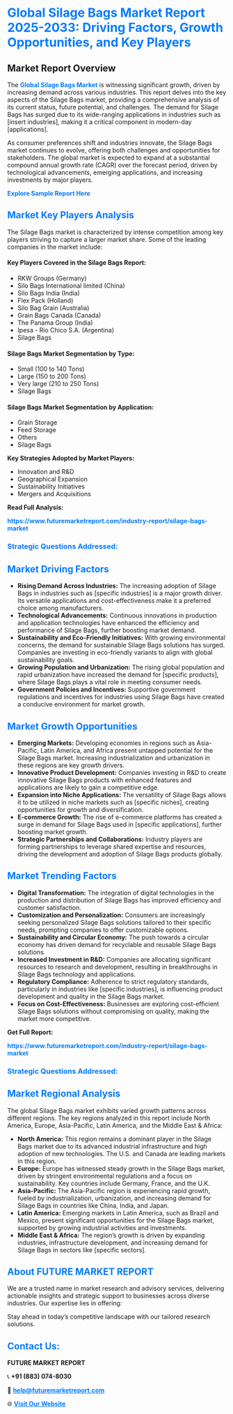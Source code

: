 <h1 style="color: #007BFF;">Global Silage Bags Market Report 2025-2033: Driving Factors, Growth Opportunities, and Key Players</h1>

<section id="overview">
<h2>Market Report Overview</h2>
<p>The <a href="https://www.futuremarketreport.com/industry-report/silage-bags-market" style="color: #007BFF; text-decoration: none;"><strong>Global Silage Bags Market</strong></a> is witnessing significant growth, driven by increasing demand across various industries. This report delves into the key aspects of the Silage Bags market, providing a comprehensive analysis of its current status, future potential, and challenges. The demand for Silage Bags has surged due to its wide-ranging applications in industries such as [insert industries], making it a critical component in modern-day [applications].</p>
<p>As consumer preferences shift and industries innovate, the Silage Bags market continues to evolve, offering both challenges and opportunities for stakeholders. The global market is expected to expand at a substantial compound annual growth rate (CAGR) over the forecast period, driven by technological advancements, emerging applications, and increasing investments by major players.</p>
</section>

<section id="overview">
<p><a href="https://www.futuremarketreport.com/request-sample/reportId=107820" style="color: #007BFF; text-decoration: none;"><strong>Explore Sample Report Here</strong></a></p>
</section>

<section id="key-players">
<h2 style="color: #007BFF;">Market Key Players Analysis</h2>
<p>The Silage Bags market is characterized by intense competition among key players striving to capture a larger market share. Some of the leading companies in the market include:</p>
<h4>Key Players Covered in the Silage Bags Report:</h4>
<ul><li>RKW Groups (Germany)</li><li>Silo Bags International limited (China)</li><li>Silo Bags India (India)</li><li>Flex Pack (Holland)</li><li>Silo Bag Grain (Australia)</li><li>Grain Bags Canada (Canada)</li><li>The Panama Group (India)</li><li>Ipesa - Rio Chico S.A. (Argentina)</li><li>Silage Bags</li></ul>
<h4>Silage Bags Market Segmentation by Type:</h4>
<ul><li>Small (100 to 140 Tons)</li><li>Large (150 to 200 Tons)</li><li>Very large (210 to 250 Tons)</li><li>Silage Bags</li></ul>

<h4>Silage Bags Market Segmentation by Application:</h4>
<ul><li>Grain Storage</li><li>Feed Storage</li><li>Others</li><li>Silage Bags</li></ul>
<p><strong>Key Strategies Adopted by Market Players:</strong></p>
<ul>
<li>Innovation and R&D</li>
<li>Geographical Expansion</li>
<li>Sustainability Initiatives</li>
<li>Mergers and Acquisitions</li>
</ul>
</section>

<section>
<p><strong>Read Full Analysis: </strong></p><a href="https://www.futuremarketreport.com/industry-report/silage-bags-market" style="color: #007BFF; text-decoration: none;"><strong>https://www.futuremarketreport.com/industry-report/silage-bags-market</strong></a>
<h3 style="color: #007BFF;">Strategic Questions Addressed:</h3>
</section>

<section id="driving-factors">
<h2 style="color: #007BFF;">Market Driving Factors</h2>
<ul>
<li><strong>Rising Demand Across Industries:</strong> The increasing adoption of Silage Bags in industries such as [specific industries] is a major growth driver. Its versatile applications and cost-effectiveness make it a preferred choice among manufacturers.</li>
<li><strong>Technological Advancements:</strong> Continuous innovations in production and application technologies have enhanced the efficiency and performance of Silage Bags, further boosting market demand.</li>
<li><strong>Sustainability and Eco-Friendly Initiatives:</strong> With growing environmental concerns, the demand for sustainable Silage Bags solutions has surged. Companies are investing in eco-friendly variants to align with global sustainability goals.</li>
<li><strong>Growing Population and Urbanization:</strong> The rising global population and rapid urbanization have increased the demand for [specific products], where Silage Bags plays a vital role in meeting consumer needs.</li>
<li><strong>Government Policies and Incentives:</strong> Supportive government regulations and incentives for industries using Silage Bags have created a conducive environment for market growth.</li>
</ul>
</section>

<section id="growth-opportunities">
<h2 style="color: #007BFF;">Market Growth Opportunities</h2>
<ul>
<li><strong>Emerging Markets:</strong> Developing economies in regions such as Asia-Pacific, Latin America, and Africa present untapped potential for the Silage Bags market. Increasing industrialization and urbanization in these regions are key growth drivers.</li>
<li><strong>Innovative Product Development:</strong> Companies investing in R&D to create innovative Silage Bags products with enhanced features and applications are likely to gain a competitive edge.</li>
<li><strong>Expansion into Niche Applications:</strong> The versatility of Silage Bags allows it to be utilized in niche markets such as [specific niches], creating opportunities for growth and diversification.</li>
<li><strong>E-commerce Growth:</strong> The rise of e-commerce platforms has created a surge in demand for Silage Bags used in [specific applications], further boosting market growth.</li>
<li><strong>Strategic Partnerships and Collaborations:</strong> Industry players are forming partnerships to leverage shared expertise and resources, driving the development and adoption of Silage Bags products globally.</li>
</ul>
</section>

<section id="trending-factors">
<h2 style="color: #007BFF;">Market Trending Factors</h2>
<ul>
<li><strong>Digital Transformation:</strong> The integration of digital technologies in the production and distribution of Silage Bags has improved efficiency and customer satisfaction.</li>
<li><strong>Customization and Personalization:</strong> Consumers are increasingly seeking personalized Silage Bags solutions tailored to their specific needs, prompting companies to offer customizable options.</li>
<li><strong>Sustainability and Circular Economy:</strong> The push towards a circular economy has driven demand for recyclable and reusable Silage Bags solutions.</li>
<li><strong>Increased Investment in R&D:</strong> Companies are allocating significant resources to research and development, resulting in breakthroughs in Silage Bags technology and applications.</li>
<li><strong>Regulatory Compliance:</strong> Adherence to strict regulatory standards, particularly in industries like [specific industries], is influencing product development and quality in the Silage Bags market.</li>
<li><strong>Focus on Cost-Effectiveness:</strong> Businesses are exploring cost-efficient Silage Bags solutions without compromising on quality, making the market more competitive.</li>
</ul>
</section>

<section>
<p><strong>Get Full Report: </strong></p><a href="https://www.futuremarketreport.com/industry-report/silage-bags-market" style="color: #007BFF; text-decoration: none;"><strong>https://www.futuremarketreport.com/industry-report/silage-bags-market</strong></a>
<h3 style="color: #007BFF;">Strategic Questions Addressed:</h3>
</section>


<section id="regional-analysis">
<h2 style="color: #007BFF;">Market Regional Analysis</h2>
<p>The global Silage Bags market exhibits varied growth patterns across different regions. The key regions analyzed in this report include North America, Europe, Asia-Pacific, Latin America, and the Middle East & Africa:</p>
<ul>
<li><strong>North America:</strong> This region remains a dominant player in the Silage Bags market due to its advanced industrial infrastructure and high adoption of new technologies. The U.S. and Canada are leading markets in this region.</li>
<li><strong>Europe:</strong> Europe has witnessed steady growth in the Silage Bags market, driven by stringent environmental regulations and a focus on sustainability. Key countries include Germany, France, and the U.K.</li>
<li><strong>Asia-Pacific:</strong> The Asia-Pacific region is experiencing rapid growth, fueled by industrialization, urbanization, and increasing demand for Silage Bags in countries like China, India, and Japan.</li>
<li><strong>Latin America:</strong> Emerging markets in Latin America, such as Brazil and Mexico, present significant opportunities for the Silage Bags market, supported by growing industrial activities and investments.</li>
<li><strong>Middle East & Africa:</strong> The region’s growth is driven by expanding industries, infrastructure development, and increasing demand for Silage Bags in sectors like [specific sectors].</li>
</ul>
</section>

<footer>
<h2 style="color: #007BFF;">About FUTURE MARKET REPORT</h2>
<p>We are a trusted name in market research and advisory services, delivering actionable insights and strategic support to businesses across diverse industries. Our expertise lies in offering:</p>

<p>Stay ahead in today’s competitive landscape with our tailored research solutions.</p>

<h2 style="color: #007BFF;">Contact Us:</h2>
<p><strong>FUTURE MARKET REPORT</strong></p>
<p>📞 <strong>+91 (883) 074-8030</strong></p>
<p>📧 <strong><a href="mailto:help@futuremarketreport.com" style="color: #007BFF;">help@futuremarketreport.com</a></strong></p>
<p>🌐 <strong><a href="https://www.futuremarketreport.com/" style="color: #007BFF;">Visit Our Website</a></strong></p>
</footer>